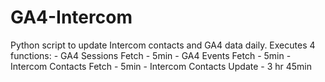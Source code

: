 # GA4-Intercom
Python script to update Intercom contacts and GA4 data daily.
Executes 4 functions:
    - GA4 Sessions Fetch - 5min
    - GA4 Events Fetch - 5min
    - Intercom Contacts Fetch - 5min
    - Intercom Contacts Update - 3 hr 45min

